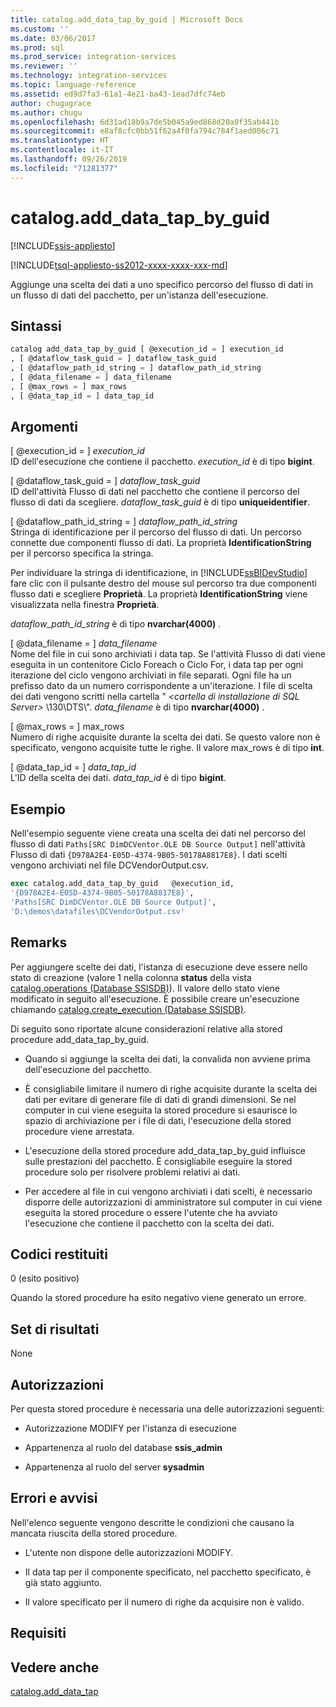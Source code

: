 ```yaml
---
title: catalog.add_data_tap_by_guid | Microsoft Docs
ms.custom: ''
ms.date: 03/06/2017
ms.prod: sql
ms.prod_service: integration-services
ms.reviewer: ''
ms.technology: integration-services
ms.topic: language-reference
ms.assetid: ed9d7fa3-61a1-4e21-ba43-1ead7dfc74eb
author: chugugrace
ms.author: chugu
ms.openlocfilehash: 6d31ad18b9a7de5b045a9ed868d20a0f35ab441b
ms.sourcegitcommit: e8af8cfc0bb51f62a4f0fa794c784f1aed006c71
ms.translationtype: HT
ms.contentlocale: it-IT
ms.lasthandoff: 09/26/2019
ms.locfileid: "71281377"
---
```

# <a name="catalogadd_data_tap_by_guid"></a>catalog.add_data_tap_by_guid 

[!INCLUDE[ssis-appliesto](../../includes/ssis-appliesto-ssvrpluslinux-asdb-asdw-xxx.md)]


[!INCLUDE[tsql-appliesto-ss2012-xxxx-xxxx-xxx-md](../../includes/tsql-appliesto-ss2012-xxxx-xxxx-xxx-md.md)]

  Aggiunge una scelta dei dati a uno specifico percorso del flusso di dati in un flusso di dati del pacchetto, per un'istanza dell'esecuzione.  
  
## <a name="syntax"></a>Sintassi  
  
```sql  
catalog add_data_tap_by_guid [ @execution_id = ] execution_id  
, [ @dataflow_task_guid = ] dataflow_task_guid   
, [ @dataflow_path_id_string = ] dataflow_path_id_string  
, [ @data_filename = ] data_filename  
, [ @max_rows = ] max_rows  
, [ @data_tap_id = ] data_tap_id  
```  
  
## <a name="arguments"></a>Argomenti  
 [ @execution_id = ] *execution_id*  
 ID dell'esecuzione che contiene il pacchetto. *execution_id* è di tipo **bigint**.  
  
 [ @dataflow_task_guid = ] *dataflow_task_guid*  
 ID dell'attività Flusso di dati nel pacchetto che contiene il percorso del flusso di dati da scegliere. *dataflow_task_guid* è di tipo **uniqueidentifier**.  
  
 [ @dataflow_path_id_string = ] *dataflow_path_id_string*  
 Stringa di identificazione per il percorso del flusso di dati. Un percorso connette due componenti flusso di dati. La proprietà **IdentificationString** per il percorso specifica la stringa.  
  
 Per individuare la stringa di identificazione, in [!INCLUDE[ssBIDevStudio](../../includes/ssbidevstudio-md.md)] fare clic con il pulsante destro del mouse sul percorso tra due componenti flusso dati e scegliere **Proprietà**. La proprietà **IdentificationString** viene visualizzata nella finestra **Proprietà**.  
  
 *dataflow_path_id_string* è di tipo **nvarchar(4000)** .  
  
 [ @data_filename = ] *data_filename*  
 Nome del file in cui sono archiviati i data tap. Se l'attività Flusso di dati viene eseguita in un contenitore Ciclo Foreach o Ciclo For, i data tap per ogni iterazione del ciclo vengono archiviati in file separati. Ogni file ha un prefisso dato da un numero corrispondente a un'iterazione. I file di scelta dei dati vengono scritti nella cartella " *\<cartella di installazione di SQL Server>* \130\DTS\\". *data_filename* è di tipo **nvarchar(4000)** .  
  
 [ @max_rows = ] max_rows  
 Numero di righe acquisite durante la scelta dei dati. Se questo valore non è specificato, vengono acquisite tutte le righe. Il valore max_rows è di tipo **int**.  
  
 [ @data_tap_id = ] *data_tap_id*  
 L'ID della scelta dei dati. *data_tap_id* è di tipo **bigint**.  
  
## <a name="example"></a>Esempio  
 Nell'esempio seguente viene creata una scelta dei dati nel percorso del flusso di dati `Paths[SRC DimDCVentor.OLE DB Source Output]` nell'attività Flusso di dati `{D978A2E4-E05D-4374-9B05-50178A8817E8}`. I dati scelti vengono archiviati nel file DCVendorOutput.csv.  
  
```sql
exec catalog.add_data_tap_by_guid   @execution_id,   
'{D978A2E4-E05D-4374-9B05-50178A8817E8}',   
'Paths[SRC DimDCVentor.OLE DB Source Output]',   
'D:\demos\datafiles\DCVendorOutput.csv'  
```  
  
## <a name="remarks"></a>Remarks  
 Per aggiungere scelte dei dati, l'istanza di esecuzione deve essere nello stato di creazione (valore 1 nella colonna **status** della vista [catalog.operations &#40;Database SSISDB&#41;](../../integration-services/system-views/catalog-operations-ssisdb-database.md)). Il valore dello stato viene modificato in seguito all'esecuzione. È possibile creare un'esecuzione chiamando [catalog.create_execution &#40;Database SSISDB&#41;](../../integration-services/system-stored-procedures/catalog-create-execution-ssisdb-database.md).  
  
 Di seguito sono riportate alcune considerazioni relative alla stored procedure add_data_tap_by_guid.  
  
-   Quando si aggiunge la scelta dei dati, la convalida non avviene prima dell'esecuzione del pacchetto.  
  
-   È consigliabile limitare il numero di righe acquisite durante la scelta dei dati per evitare di generare file di dati di grandi dimensioni. Se nel computer in cui viene eseguita la stored procedure si esaurisce lo spazio di archiviazione per i file di dati, l'esecuzione della stored procedure viene arrestata.  
  
-   L'esecuzione della stored procedure add_data_tap_by_guid influisce sulle prestazioni del pacchetto. È consigliabile eseguire la stored procedure solo per risolvere problemi relativi ai dati.  
  
-   Per accedere al file in cui vengono archiviati i dati scelti, è necessario disporre delle autorizzazioni di amministratore sul computer in cui viene eseguita la stored procedure o essere l'utente che ha avviato l'esecuzione che contiene il pacchetto con la scelta dei dati.  
  
## <a name="return-codes"></a>Codici restituiti  
 0 (esito positivo)  
  
 Quando la stored procedure ha esito negativo viene generato un errore.  
  
## <a name="result-set"></a>Set di risultati  
 None  
  
## <a name="permissions"></a>Autorizzazioni  
 Per questa stored procedure è necessaria una delle autorizzazioni seguenti:  
  
-   Autorizzazione MODIFY per l'istanza di esecuzione  
  
-   Appartenenza al ruolo del database **ssis_admin**  
  
-   Appartenenza al ruolo del server **sysadmin**  
  
## <a name="errors-and-warnings"></a>Errori e avvisi  
 Nell'elenco seguente vengono descritte le condizioni che causano la mancata riuscita della stored procedure.  
  
-   L'utente non dispone delle autorizzazioni MODIFY.  
  
-   Il data tap per il componente specificato, nel pacchetto specificato, è già stato aggiunto.  
  
-   Il valore specificato per il numero di righe da acquisire non è valido.  
  
## <a name="requirements"></a>Requisiti  
  
## <a name="see-also"></a>Vedere anche  
 [catalog.add_data_tap](../../integration-services/system-stored-procedures/catalog-add-data-tap.md)  
  
  
